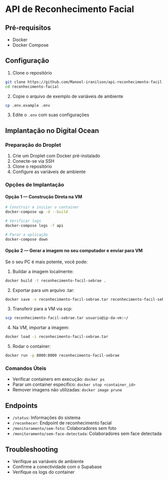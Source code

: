 # API de Reconhecimento Facial

## Pré-requisitos
- Docker
- Docker Compose

## Configuração

1. Clone o repositório
```bash
git clone https://github.com/Manoel-iranilson/api-reconhecimento-facil
cd reconhecimento-facial
```

2. Copie o arquivo de exemplo de variáveis de ambiente
```bash
cp .env.example .env
```

3. Edite o `.env` com suas configurações

## Implantação no Digital Ocean

### Preparação do Droplet
1. Crie um Droplet com Docker pré-instalado
2. Conecte-se via SSH
3. Clone o repositório
4. Configure as variáveis de ambiente

### Opções de Implantação

#### Opção 1 — Construção Direta na VM
```bash
# Construir e iniciar o container
docker-compose up -d --build

# Verificar logs
docker-compose logs -f api

# Parar a aplicação
docker-compose down
```

#### Opção 2 — Gerar a imagem no seu computador e enviar para VM
Se o seu PC é mais potente, você pode:

1. Buildar a imagem localmente:
```bash
docker build -t reconhecimento-facil-sebrae .
```

2. Exportar para um arquivo .tar:
```bash
docker save -o reconhecimento-facil-sebrae.tar reconhecimento-facil-sebrae
```

3. Transferir para a VM via scp:
```bash
scp reconhecimento-facil-sebrae.tar usuario@ip-da-vm:~/
```

4. Na VM, importar a imagem:
```bash
docker load -i reconhecimento-facil-sebrae.tar
```

5. Rodar o container:
```bash
docker run -p 8000:8000 reconhecimento-facil-sebrae
```

### Comandos Úteis
- Verificar containers em execução: `docker ps`
- Parar um container específico: `docker stop <container_id>`
- Remover imagens não utilizadas: `docker image prune`

## Endpoints
- `/status`: Informações do sistema
- `/reconhecer`: Endpoint de reconhecimento facial
- `/monitoramento/sem-foto`: Colaboradores sem foto
- `/monitoramento/sem-face-detectada`: Colaboradores sem face detectada

## Troubleshooting
- Verifique as variáveis de ambiente
- Confirme a conectividade com o Supabase
- Verifique os logs do container

